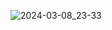 
![2024-03-08_23-33](https://github.com/Craacky/bspwm_dots/assets/91139540/270b0e68-0001-4358-9075-d56df1e21db8)
